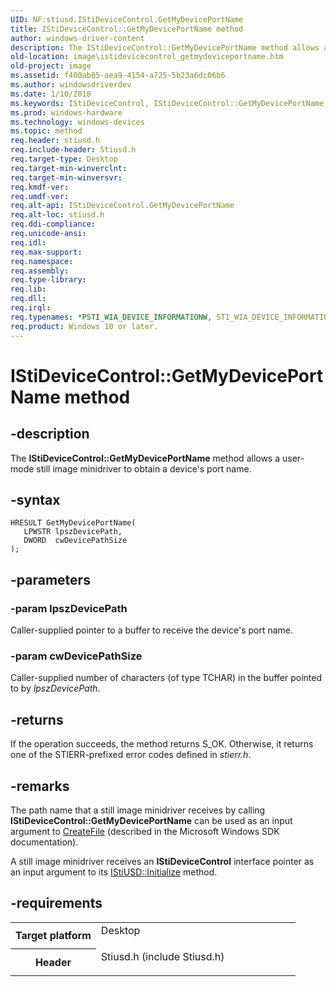 ```yaml
---
UID: NF:stiusd.IStiDeviceControl.GetMyDevicePortName
title: IStiDeviceControl::GetMyDevicePortName method
author: windows-driver-content
description: The IStiDeviceControl::GetMyDevicePortName method allows a user-mode still image minidriver to obtain a device's port name.
old-location: image\istidevicecontrol_getmydeviceportname.htm
old-project: image
ms.assetid: f400ab05-aea9-4154-a725-5b23a6dc06b6
ms.author: windowsdriverdev
ms.date: 1/10/2018
ms.keywords: IStiDeviceControl, IStiDeviceControl::GetMyDevicePortName, GetMyDevicePortName
ms.prod: windows-hardware
ms.technology: windows-devices
ms.topic: method
req.header: stiusd.h
req.include-header: Stiusd.h
req.target-type: Desktop
req.target-min-winverclnt: 
req.target-min-winversvr: 
req.kmdf-ver: 
req.umdf-ver: 
req.alt-api: IStiDeviceControl.GetMyDevicePortName
req.alt-loc: stiusd.h
req.ddi-compliance: 
req.unicode-ansi: 
req.idl: 
req.max-support: 
req.namespace: 
req.assembly: 
req.type-library: 
req.lib: 
req.dll: 
req.irql: 
req.typenames: *PSTI_WIA_DEVICE_INFORMATIONW, STI_WIA_DEVICE_INFORMATIONW
req.product: Windows 10 or later.
---
```


# IStiDeviceControl::GetMyDevicePortName method



## -description
The <b>IStiDeviceControl::GetMyDevicePortName</b> method allows a user-mode still image minidriver to obtain a device's port name.



## -syntax

````
HRESULT GetMyDevicePortName(
   LPWSTR lpszDevicePath,
   DWORD  cwDevicePathSize
);
````


## -parameters

### -param lpszDevicePath 

Caller-supplied pointer to a buffer to receive the device's port name.


### -param cwDevicePathSize 

Caller-supplied number of characters (of type TCHAR) in the buffer pointed to by <i>lpszDevicePath</i>.


## -returns
If the operation succeeds, the method returns S_OK. Otherwise, it returns one of the STIERR-prefixed error codes defined in <i>stierr.h</i>.


## -remarks
The path name that a still image minidriver receives by calling <b>IStiDeviceControl::GetMyDevicePortName</b> can be used as an input argument to <a href="https://msdn.microsoft.com/80a96083-4de9-4422-9705-b8ad2b6cbd1b">CreateFile</a> (described in the Microsoft Windows SDK documentation).

A still image minidriver receives an <b>IStiDeviceControl</b> interface pointer as an input argument to its <a href="https://msdn.microsoft.com/library/windows/hardware/ff543824">IStiUSD::Initialize</a> method.


## -requirements
<table>
<tr>
<th width="30%">
Target platform

</th>
<td width="70%">
<dl>
<dt>Desktop</dt>
</dl>
</td>
</tr>
<tr>
<th width="30%">
Header

</th>
<td width="70%">
<dl>
<dt>Stiusd.h (include Stiusd.h)</dt>
</dl>
</td>
</tr>
</table>